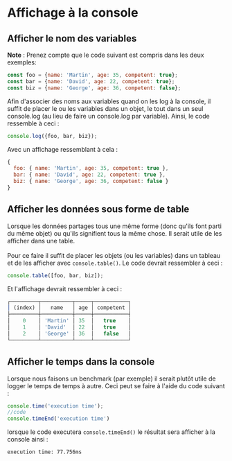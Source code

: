 # Affichage à la console
## Afficher le nom des variables
**Note** : Prenez compte que le code suivant est compris dans les deux exemples: 
```javascript
const foo = {name: 'Martin', age: 35, competent: true};
const bar = {name: 'David', age: 22, competent: true};
const biz = {name: 'George', age: 36, competent: false};
```
Afin d'associer des noms aux variables quand on les log à la console, il suffit de placer le ou les variables dans un objet, le tout dans un seul console.log (au lieu de faire un console.log par variable). Ainsi, le code ressemble à ceci :
```javascript
console.log({foo, bar, biz});
```
Avec un affichage ressemblant à cela :
```javascript
{
  foo: { name: 'Martin', age: 35, competent: true },
  bar: { name: 'David', age: 22, competent: true },
  biz: { name: 'George', age: 36, competent: false }
}
```
## Afficher les données sous forme de table
Lorsque les données partages tous une même forme (donc qu'ils font parti du même objet) ou qu'ils signifient tous la même chose. Il serait utile de les afficher dans une table. <br><br>
Pour ce faire il suffit de placer les objets (ou les variables) dans un tableau et de les afficher avec `console.table()`. Le code devrait ressembler à ceci :
```javascript
console.table([foo, bar, biz]);
```
Et l'affichage devrait ressembler à ceci :
```javascript
┌─────────┬──────────┬─────┬───────────┐
│ (index) │   name   │ age │ competent │
├─────────┼──────────┼─────┼───────────┤
│    0    │ 'Martin' │ 35  │   true    │
│    1    │ 'David'  │ 22  │   true    │
│    2    │ 'George' │ 36  │   false   │
└─────────┴──────────┴─────┴───────────┘
```
## Afficher le temps dans la console
Lorsque nous faisons un benchmark (par exemple) il serait plutôt utile de logger le temps de temps à autre. Ceci peut se faire à l'aide du code suivant :
```javascript
console.time('execution time');
//code
console.timeEnd('execution time')
```
lorsque le code executera `console.timeEnd()` le résultat sera afficher à la console ainsi : 
```
execution time: 77.756ms
```